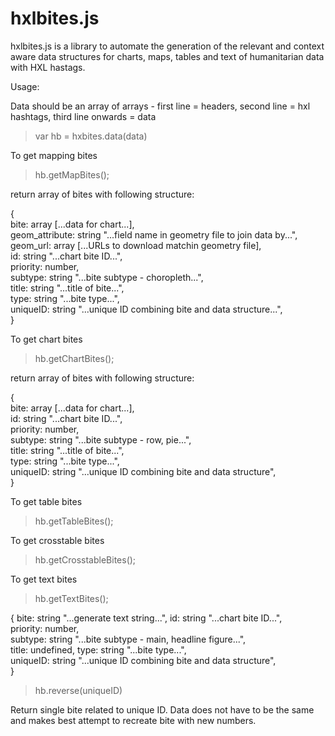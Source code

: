 

# hxlbites.js

hxlbites.js is a library to automate the generation of the relevant and context aware data structures for charts, maps, tables and text of humanitarian data with HXL hastags.

Usage:

Data should be an array of arrays - first line = headers, second line = hxl hashtags, third line onwards = data

<blockquote>var hb = hxbites.data(data)</blockquote>

To get mapping bites
<blockquote>hb.getMapBites();</blockquote>

return array of bites with following structure:

{  
  bite: array [...data for chart...],  
  geom_attribute: string "...field name in geometry file to join data by...",  
  geom_url: array [...URLs to download matchin geometry file],  
  id: string "...chart bite ID...",  
  priority: number,  
  subtype: string "...bite subtype - choropleth...",  
  title: string "...title of bite...",  
  type: string "...bite type...",  
  uniqueID: string "...unique ID combining bite and data structure...",  
}  

To get chart bites
<blockquote>hb.getChartBites();</blockquote>

return array of bites with following structure:

{  
  bite: array [...data for chart...],  
  id: string "...chart bite ID...",  
  priority: number,  
  subtype: string "...bite subtype - row, pie...",  
  title: string "...title of bite...",  
  type: string "...bite type...",  
  uniqueID: string "...unique ID combining bite and data structure",  
}  

To get table bites
<blockquote>hb.getTableBites();</blockquote>

To get crosstable bites
<blockquote>hb.getCrosstableBites();</blockquote>

To get text bites
<blockquote>hb.getTextBites();</blockquote>

{
  bite: string "...generate text string...",
  id: string "...chart bite ID...",  
  priority: number,  
  subtype: string "...bite subtype - main, headline figure...",  
  title: undefined,
  type: string "...bite type...",  
  uniqueID: string "...unique ID combining bite and data structure",  
}

<blockquote>hb.reverse(uniqueID)</blockquote>
Return single bite related to unique ID.  Data does not have to be the same and makes best attempt to recreate bite with new numbers.
